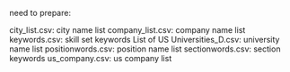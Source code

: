 need to prepare:

city_list.csv: city name list
company_list.csv: company name list
keywords.csv: skill set keywords
List of US Universities_D.csv: university name list
positionwords.csv: position name list
sectionwords.csv: section keywords
us_company.csv: us company list
